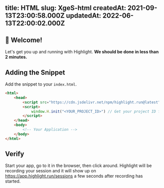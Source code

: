 
title: HTML
slug: XgeS-html
createdAt: 2021-09-13T23:00:58.000Z
updatedAt: 2022-06-13T22:00:02.000Z
---

## 👋 Welcome!

Let's get you up and running with Highlight. **We should be done in less than 2 minutes.**

## Adding the Snippet

Add the snippet to your `index.html`.

```html
<html>
    <head>
        <script src="https://cdn.jsdelivr.net/npm/highlight.run@latest"></script>
        <script>
            window.H.init("<YOUR_PROJECT_ID>") // Get your project ID from https://app.highlight.run/setup
        </script>
    </head>
    <body>
        <!-- Your Application -->
    </body>
</html>
```

## Verify

Start your app, go to it in the browser, then click around. Highlight will be recording your session and it will show up on <https://app.highlight.run/sessions> a few seconds after recording has started.

